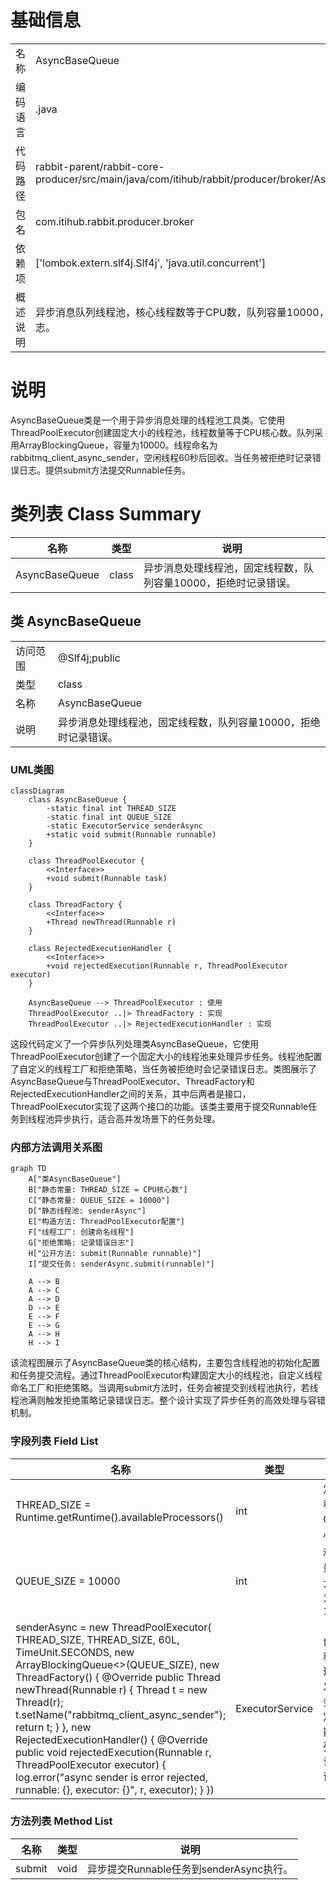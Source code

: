 # 基础信息

|      |      |
|------|------|
| 名称 | AsyncBaseQueue |
| 编码语言 | .java |
| 代码路径 | rabbit-parent/rabbit-core-producer/src/main/java/com/itihub/rabbit/producer/broker/AsyncBaseQueue.java |
| 包名 | com.itihub.rabbit.producer.broker |
| 依赖项 | ['lombok.extern.slf4j.Slf4j', 'java.util.concurrent'] |
| 概述说明 | 异步消息队列线程池，核心线程数等于CPU数，队列容量10000，拒绝策略记录错误日志。 |

# 说明

AsyncBaseQueue类是一个用于异步消息处理的线程池工具类。它使用ThreadPoolExecutor创建固定大小的线程池，线程数量等于CPU核心数。队列采用ArrayBlockingQueue，容量为10000。线程命名为rabbitmq_client_async_sender，空闲线程60秒后回收。当任务被拒绝时记录错误日志。提供submit方法提交Runnable任务。

# 类列表 Class Summary

| 名称   | 类型  | 说明 |
|-------|------|-------------|
| AsyncBaseQueue | class | 异步消息处理线程池，固定线程数，队列容量10000，拒绝时记录错误。 |



## 类 AsyncBaseQueue

|      |      |
|------|------|
| 访问范围 | @Slf4j;public |
| 类型 | class |
| 名称 | AsyncBaseQueue |
| 说明 | 异步消息处理线程池，固定线程数，队列容量10000，拒绝时记录错误。 |


### UML类图

```mermaid
classDiagram
    class AsyncBaseQueue {
        -static final int THREAD_SIZE
        -static final int QUEUE_SIZE
        -static ExecutorService senderAsync
        +static void submit(Runnable runnable)
    }

    class ThreadPoolExecutor {
        <<Interface>>
        +void submit(Runnable task)
    }

    class ThreadFactory {
        <<Interface>>
        +Thread newThread(Runnable r)
    }

    class RejectedExecutionHandler {
        <<Interface>>
        +void rejectedExecution(Runnable r, ThreadPoolExecutor executor)
    }

    AsyncBaseQueue --> ThreadPoolExecutor : 使用
    ThreadPoolExecutor ..|> ThreadFactory : 实现
    ThreadPoolExecutor ..|> RejectedExecutionHandler : 实现
```

这段代码定义了一个异步队列处理类AsyncBaseQueue，它使用ThreadPoolExecutor创建了一个固定大小的线程池来处理异步任务。线程池配置了自定义的线程工厂和拒绝策略，当任务被拒绝时会记录错误日志。类图展示了AsyncBaseQueue与ThreadPoolExecutor、ThreadFactory和RejectedExecutionHandler之间的关系，其中后两者是接口，ThreadPoolExecutor实现了这两个接口的功能。该类主要用于提交Runnable任务到线程池异步执行，适合高并发场景下的任务处理。


### 内部方法调用关系图

```mermaid
graph TD
    A["类AsyncBaseQueue"]
    B["静态常量: THREAD_SIZE = CPU核心数"]
    C["静态常量: QUEUE_SIZE = 10000"]
    D["静态线程池: senderAsync"]
    E["构造方法: ThreadPoolExecutor配置"]
    F["线程工厂: 创建命名线程"]
    G["拒绝策略: 记录错误日志"]
    H["公开方法: submit(Runnable runnable)"]
    I["提交任务: senderAsync.submit(runnable)"]

    A --> B
    A --> C
    A --> D
    D --> E
    E --> F
    E --> G
    A --> H
    H --> I
```

该流程图展示了AsyncBaseQueue类的核心结构，主要包含线程池的初始化配置和任务提交流程。通过ThreadPoolExecutor构建固定大小的线程池，自定义线程命名工厂和拒绝策略。当调用submit方法时，任务会被提交到线程池执行，若线程池满则触发拒绝策略记录错误日志。整个设计实现了异步任务的高效处理与容错机制。

### 字段列表 Field List

| 名称  | 类型  | 说明 |
|-------|-------|------|
| THREAD_SIZE = Runtime.getRuntime().availableProcessors() | int | 定义线程数为CPU核心数。 |
| QUEUE_SIZE = 10000 | int | 私有常量队列大小设为10000 |
| senderAsync = new ThreadPoolExecutor(            THREAD_SIZE,            THREAD_SIZE,            60L,            TimeUnit.SECONDS,            new ArrayBlockingQueue<>(QUEUE_SIZE),            new ThreadFactory() {                @Override                public Thread newThread(Runnable r) {                    Thread t = new Thread(r);                    t.setName("rabbitmq_client_async_sender");                    return t;                }            },            new RejectedExecutionHandler() {                @Override                public void rejectedExecution(Runnable r, ThreadPoolExecutor executor) {                    log.error("async sender is error rejected, runnable: {}, executor: {}", r, executor);                }            }) | ExecutorService | 创建线程池处理异步发送任务，固定线程数，队列满时记录错误。 |

### 方法列表 Method List

| 名称  | 类型  | 说明 |
|-------|-------|------|
| submit | void | 异步提交Runnable任务到senderAsync执行。 |




